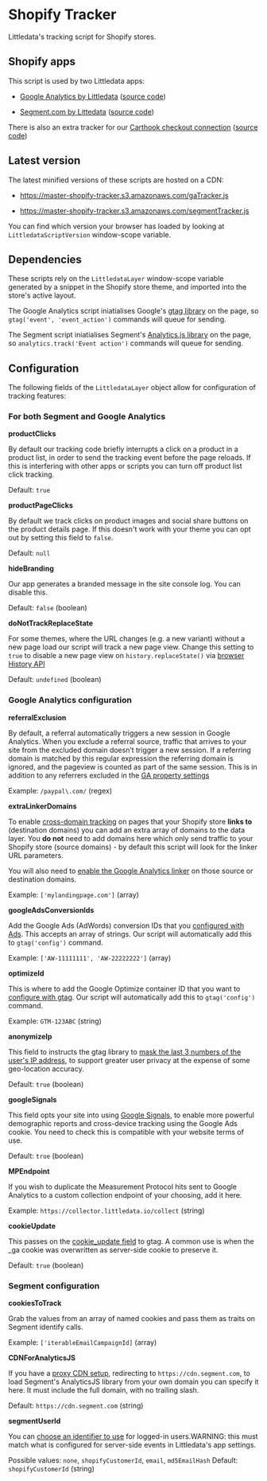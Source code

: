 # Shopify Tracker

Littledata's tracking script for Shopify stores.

## Shopify apps

This script is used by two Littledata apps:

-   [Google Analytics by Littledata](https://apps.shopify.com/littledata) ([source code](https://github.com/littledata/shopify-tracker/tree/master/src/gaTracker))

-   [Segment.com by Littedata](https://apps.shopify.com/segment-com-by-littledata) ([source code](https://github.com/littledata/shopify-tracker/tree/master/src/segmentTracker))

There is also an extra tracker for our [Carthook checkout connection](https://www.littledata.io/connections/carthook) ([source code](https://github.com/littledata/shopify-tracker/tree/master/src/cartHookTracker))

## Latest version

The latest minified versions of these scripts are hosted on a CDN:

-   https://master-shopify-tracker.s3.amazonaws.com/gaTracker.js

-   https://master-shopify-tracker.s3.amazonaws.com/segmentTracker.js

You can find which version your browser has loaded by looking at `LittledataScriptVersion` window-scope variable.

## Dependencies

These scripts rely on the `LittledataLayer` window-scope variable generated by a snippet in the Shopify store theme, and imported into the store's active layout.

The Google Analytics script iniatialises Google's [gtag library](https://developers.google.com/analytics/devguides/collection/gtagjs) on the page, so `gtag('event', 'event_action')` commands will queue for sending.

The Segment script iniatialises Segment's [Analytics.js library](https://segment.com/docs/connections/sources/catalog/libraries/website/javascript/) on the page, so `analytics.track('Event action')` commands will queue for sending.

## Configuration

The following fields of the `LittledataLayer` object allow for configuration of tracking features:

### For both Segment and Google Analytics

**productClicks**

By default our tracking code briefly interrupts a click on a product in a product list, in order to send the tracking event before the page reloads. If this is interfering with other apps or scripts you can turn off product list click tracking.

Default: `true`

**productPageClicks**

By default we track clicks on product images and social share buttons on the product details page. If this doesn't work with your theme you can opt out by setting this field to `false`.

Default: `null`

**hideBranding**

Our app generates a branded message in the site console log. You can disable this.

Default: `false` (boolean)

**doNotTrackReplaceState**

For some themes, where the URL changes (e.g. a new variant) without a new page load our script will track a new page view. Change this setting to `true` to disable a new page view on `history.replaceState()` via [browser History API](https://developer.mozilla.org/en-US/docs/Web/API/History_API)

Default: `undefined` (boolean)

### Google Analytics configuration

**referralExclusion**

By default, a referral automatically triggers a new session in Google Analytics. When you exclude a referral source, traffic that arrives to your site from the excluded domain doesn’t trigger a new session. If a referring domain is matched by this regular expression the referring domain is ignored, and the pageview is counted as part of the same session. This is in addition to any referrers excluded in the [GA property settings](https://support.google.com/analytics/answer/2795830?hl=en)

Example: `/paypal\.com/` (regex)

**extraLinkerDomains**

To enable [cross-domain tracking](https://support.google.com/analytics/answer/1033876?hl=en) on pages that your Shopify store **links to** (destination domains) you can add an extra array of domains to the data layer. You **do not** need to add domains here which only send traffic to your Shopify store (source domains) - by default this script will look for the linker URL parameters.

You will also need to [enable the Google Analytics linker](https://developers.google.com/analytics/devguides/collection/gtagjs/cross-domain) on those source or destination domains.

Example: `['mylandingpage.com']` (array)

**googleAdsConversionIds**

Add the Google Ads (AdWords) conversion IDs that you [configured with Ads](https://support.google.com/google-ads/answer/9266898). This accepts an array of strings. Our script will automatically add this to `gtag('config')` command.

Example: `['AW-11111111', 'AW-22222222']` (array)

**optimizeId**

This is where to add the Google Optimize container ID that you want to [configure with gtag](https://support.google.com/optimize/answer/7513085). Our script will automatically add this to `gtag('config')` command.

Example: `GTM-123ABC` (string)

**anonymizeIp**

This field to instructs the gtag library to [mask the last 3 numbers of the user's IP address](https://support.google.com/analytics/answer/2763052), to support greater user privacy at the expense of some geo-location accuracy.

Default: `true` (boolean)

**googleSignals**

This field opts your site into using [Google Signals](https://support.google.com/analytics/answer/7532985?hl=en), to enable more powerful demographic reports and cross-device tracking using the Google Ads cookie. You need to check this is compatible with your website terms of use.

Default: `true` (boolean)

**MPEndpoint**

If you wish to duplicate the Measurement Protocol hits sent to Google Analytics to a custom collection endpoint of your choosing, add it here.

Example: `https://collector.littledata.io/collect` (string)

**cookieUpdate**

This passes on the [cookie_update field](https://developers.google.com/analytics/devguides/collection/gtagjs/cookies-user-id#cookie_update) to gtag. A common use is when the \_ga cookie was overwritten as server-side cookie to preserve it.

Default: `true` (boolean)

### Segment configuration

**cookiesToTrack**

Grab the values from an array of named cookies and pass them as traits on Segment identify calls.

Example: `['iterableEmailCampaignId]` (array)

**CDNForAnalyticsJS**

If you have a [proxy CDN setup](https://segment.com/docs/connections/sources/catalog/libraries/website/javascript/custom-proxy/), redirecting to `https://cdn.segment.com`, to load Segment's AnalyticsJS library from your own domain you can specify it here. It must include the full domain, with no trailing slash.

Default: `https://cdn.segment.com` (string)

**segmentUserId**

You can [choose an identifier to use](https://segment.com/docs/connections/sources/catalog/libraries/website/shopify-littledata/#user-identity) for logged-in users.WARNING: this must match what is configured for server-side events in Littledata's app settings.

Possible values: `none`, `shopifyCustomerId`, `email`, `md5EmailHash`
Default: `shopifyCustomerId` (string)

